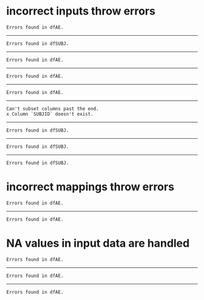 # incorrect inputs throw errors

    Errors found in dfAE.

---

    Errors found in dfSUBJ.

---

    Errors found in dfAE.

---

    Errors found in dfAE.

---

    Errors found in dfAE.

---

    Can't subset columns past the end.
    x Column `SUBJID` doesn't exist.

---

    Errors found in dfSUBJ.

---

    Errors found in dfSUBJ.

---

    Errors found in dfSUBJ.

# incorrect mappings throw errors

    Errors found in dfAE.

---

    Errors found in dfAE.

# NA values in input data are handled

    Errors found in dfAE.

---

    Errors found in dfAE.

---

    Errors found in dfAE.

